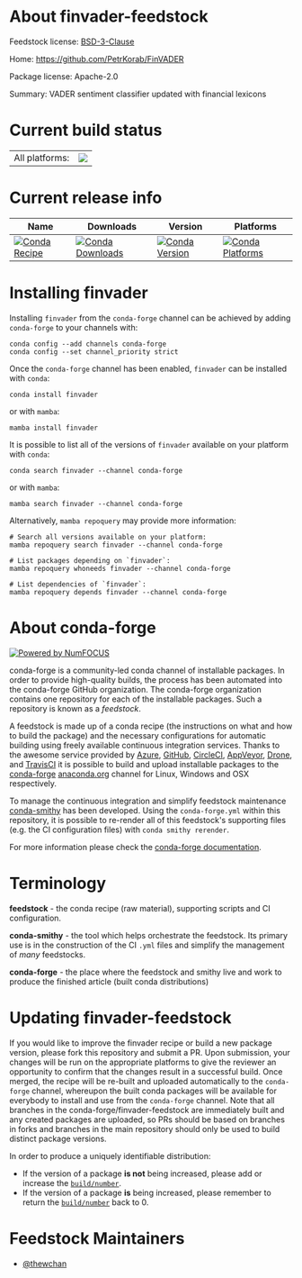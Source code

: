 About finvader-feedstock
========================

Feedstock license: [BSD-3-Clause](https://github.com/conda-forge/finvader-feedstock/blob/main/LICENSE.txt)

Home: https://github.com/PetrKorab/FinVADER

Package license: Apache-2.0

Summary: VADER sentiment classifier updated with financial lexicons

Current build status
====================


<table><tr><td>All platforms:</td>
    <td>
      <a href="https://dev.azure.com/conda-forge/feedstock-builds/_build/latest?definitionId=22304&branchName=main">
        <img src="https://dev.azure.com/conda-forge/feedstock-builds/_apis/build/status/finvader-feedstock?branchName=main">
      </a>
    </td>
  </tr>
</table>

Current release info
====================

| Name | Downloads | Version | Platforms |
| --- | --- | --- | --- |
| [![Conda Recipe](https://img.shields.io/badge/recipe-finvader-green.svg)](https://anaconda.org/conda-forge/finvader) | [![Conda Downloads](https://img.shields.io/conda/dn/conda-forge/finvader.svg)](https://anaconda.org/conda-forge/finvader) | [![Conda Version](https://img.shields.io/conda/vn/conda-forge/finvader.svg)](https://anaconda.org/conda-forge/finvader) | [![Conda Platforms](https://img.shields.io/conda/pn/conda-forge/finvader.svg)](https://anaconda.org/conda-forge/finvader) |

Installing finvader
===================

Installing `finvader` from the `conda-forge` channel can be achieved by adding `conda-forge` to your channels with:

```
conda config --add channels conda-forge
conda config --set channel_priority strict
```

Once the `conda-forge` channel has been enabled, `finvader` can be installed with `conda`:

```
conda install finvader
```

or with `mamba`:

```
mamba install finvader
```

It is possible to list all of the versions of `finvader` available on your platform with `conda`:

```
conda search finvader --channel conda-forge
```

or with `mamba`:

```
mamba search finvader --channel conda-forge
```

Alternatively, `mamba repoquery` may provide more information:

```
# Search all versions available on your platform:
mamba repoquery search finvader --channel conda-forge

# List packages depending on `finvader`:
mamba repoquery whoneeds finvader --channel conda-forge

# List dependencies of `finvader`:
mamba repoquery depends finvader --channel conda-forge
```


About conda-forge
=================

[![Powered by
NumFOCUS](https://img.shields.io/badge/powered%20by-NumFOCUS-orange.svg?style=flat&colorA=E1523D&colorB=007D8A)](https://numfocus.org)

conda-forge is a community-led conda channel of installable packages.
In order to provide high-quality builds, the process has been automated into the
conda-forge GitHub organization. The conda-forge organization contains one repository
for each of the installable packages. Such a repository is known as a *feedstock*.

A feedstock is made up of a conda recipe (the instructions on what and how to build
the package) and the necessary configurations for automatic building using freely
available continuous integration services. Thanks to the awesome service provided by
[Azure](https://azure.microsoft.com/en-us/services/devops/), [GitHub](https://github.com/),
[CircleCI](https://circleci.com/), [AppVeyor](https://www.appveyor.com/),
[Drone](https://cloud.drone.io/welcome), and [TravisCI](https://travis-ci.com/)
it is possible to build and upload installable packages to the
[conda-forge](https://anaconda.org/conda-forge) [anaconda.org](https://anaconda.org/)
channel for Linux, Windows and OSX respectively.

To manage the continuous integration and simplify feedstock maintenance
[conda-smithy](https://github.com/conda-forge/conda-smithy) has been developed.
Using the ``conda-forge.yml`` within this repository, it is possible to re-render all of
this feedstock's supporting files (e.g. the CI configuration files) with ``conda smithy rerender``.

For more information please check the [conda-forge documentation](https://conda-forge.org/docs/).

Terminology
===========

**feedstock** - the conda recipe (raw material), supporting scripts and CI configuration.

**conda-smithy** - the tool which helps orchestrate the feedstock.
                   Its primary use is in the construction of the CI ``.yml`` files
                   and simplify the management of *many* feedstocks.

**conda-forge** - the place where the feedstock and smithy live and work to
                  produce the finished article (built conda distributions)


Updating finvader-feedstock
===========================

If you would like to improve the finvader recipe or build a new
package version, please fork this repository and submit a PR. Upon submission,
your changes will be run on the appropriate platforms to give the reviewer an
opportunity to confirm that the changes result in a successful build. Once
merged, the recipe will be re-built and uploaded automatically to the
`conda-forge` channel, whereupon the built conda packages will be available for
everybody to install and use from the `conda-forge` channel.
Note that all branches in the conda-forge/finvader-feedstock are
immediately built and any created packages are uploaded, so PRs should be based
on branches in forks and branches in the main repository should only be used to
build distinct package versions.

In order to produce a uniquely identifiable distribution:
 * If the version of a package **is not** being increased, please add or increase
   the [``build/number``](https://docs.conda.io/projects/conda-build/en/latest/resources/define-metadata.html#build-number-and-string).
 * If the version of a package **is** being increased, please remember to return
   the [``build/number``](https://docs.conda.io/projects/conda-build/en/latest/resources/define-metadata.html#build-number-and-string)
   back to 0.

Feedstock Maintainers
=====================

* [@thewchan](https://github.com/thewchan/)

